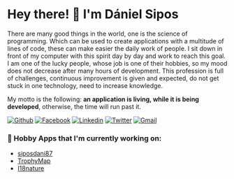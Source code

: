 <!-- Greeting -->
# Hey there! 👋 I'm Dániel Sipos

<!--Introduction -->
There are many good things in the world, one is the science of programming. Which can be used to create applications with a multitude of lines of code, these can make easier the daily work of people. I sit down in front of my computer with this spirit day by day and work to reach this goal. I am one of the lucky people, whose job is one of their hobbies, so my mood does not decrease after many hours of development. This profession is full of challenges, continuous improvement is given and expected, do not get stuck in one technology, need to increase knowledge.

My motto is the following: **an application is living, while it is being developed**, otherwise, the time will run past it.

<!-- Badges -->
[![Github](https://img.shields.io/badge/-Github-000?style=flat&logo=Github&logoColor=white)](https://github.com/siposdani87)
[![Facebook](https://img.shields.io/badge/-Facebook-4267B2?style=flat&logo=Facebook&logoColor=white)](https://facebook.com/siposdani87)
[![Linkedin](https://img.shields.io/badge/-LinkedIn-0077b5?style=flat&logo=Linkedin&logoColor=white)](https://www.linkedin.com/in/siposdani87/)
[![Twitter](https://img.shields.io/badge/-Twitter-00acee?style=flat&logo=Twitter&logoColor=white)](https://twitter.com/@siposdani87/)
[![Gmail](https://img.shields.io/badge/-Gmail-c14438?style=flat&logo=Gmail&logoColor=white)](mailto:siposdani87@gmail.com)

<!-- Apps -->
### 💼 Hobby Apps that I'm currently working on:
* [siposdani87](https://siposdani87.com)
* [TrophyMap](https://trophymap.org)
* [I18nature](https://i18nature.com)

<!---
siposdani87/siposdani87 is a ✨ special ✨ repository because its `README.md` (this file) appears on your GitHub profile.
You can click the Preview link to take a look at your changes.
--->

